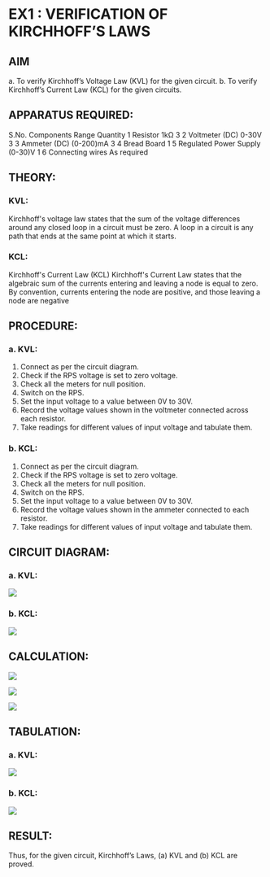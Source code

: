 # EX1 :	VERIFICATION OF KIRCHHOFF’S LAWS
## AIM
a.   To verify Kirchhoff’s Voltage Law (KVL) for the given circuit. 
b.   To verify Kirchhoff’s Current Law (KCL) for the given circuits.

## APPARATUS REQUIRED:
S.No.	Components	Range	Quantity
1	Resistor	1kΩ	3
2	Voltmeter (DC)	0-30V	3
3	Ammeter (DC)	(0-200)mA	3
4	Bread Board		1
5	Regulated Power Supply	(0-30)V	1
6	Connecting wires		As required

## THEORY:
### KVL: 
Kirchhoff's voltage law states that the sum of the voltage differences around any closed loop in a circuit must be zero. A loop in a circuit is any path that ends at the same point at which it starts.
### KCL:
Kirchhoff's Current Law (KCL) Kirchhoff's Current Law states that the algebraic sum of the currents entering and leaving a node is equal to zero. By convention, currents entering the node are positive, and those leaving a node are negative


## PROCEDURE:
### a.   KVL:
1.   Connect as per the circuit diagram.
2.   Check if the RPS voltage is set to zero voltage.
3.   Check all the meters for null position.
4.   Switch on the RPS.
5.   Set the input voltage to a value between 0V to 30V.
6.   Record the voltage values shown in the voltmeter connected across each resistor.
7.   Take readings for different values of input voltage and tabulate them.


### b.  KCL:
1.   Connect as per the circuit diagram.
2.   Check if the RPS voltage is set to zero voltage.
3.   Check all the meters for null position.
4.   Switch on the RPS.
5.   Set the input voltage to a value between 0V to 30V.
6.   Record the voltage values shown in the ammeter connected to each resistor.
7.   Take readings for different values of input voltage and tabulate them. 
## CIRCUIT DIAGRAM:

### a.   KVL:
 
![](KCL.png)

### b.  KCL:
 
![](KVL.png)

## CALCULATION:

 
![](cal%201.png)

![](cal%202.png)

![](cal%203.png)

## TABULATION:

### a.   KVL:
 
![](tab%20kvl.png)

### b.  KCL:

![](tab%20kcl.png)

## RESULT:

Thus, for the given circuit, Kirchhoff’s Laws, (a) KVL and (b) KCL are proved.
